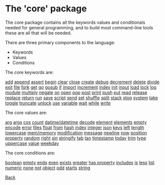 # The 'core' package

The core package contains all the keywords values and conditionals needed for general programming, and to build most command-line tools these are all that will be needed.

There are three primary components to the language:

 - Keywords
 - Values
 - Conditions

The core keywords are:

[add](keywords/add.md) [append](keywords/append.md) [assert](keywords/assert.md) [begin](keywords/begin.md) [clear](keywords/clear.md) [close](keywords/close.md) [create](keywords/create.md) [debug](keywords/debug.md) [decrement](keywords/decrement.md) [delete](keywords/delete.md) [divide](keywords/divide.md) [exit](keywords/exit.md) [file](keywords/file.md) [fork](keywords/fork.md) [get](keywords/get.md) [go](keywords/go.md) [gosub](keywords/gosub.md) [if](keywords/if.md) [import](keywords/import.md) [increment](keywords/increment.md) [index](keywords/index.md) [init](keywords/init.md) [input](keywords/input.md) [load](keywords/load.md) [lock](keywords/lock.md) [log](keywords/log.md) [module](keywords/module.md) [multiply](keywords/multiply.md) [negate](keywords/negate.md) [on](keywords/on.md) [open](keywords/open.md) [pop](keywords/pop.md) [post](keywords/post.md) [print](keywords/print.md) [push](keywords/push.md) [put](keywords/put.md) [read](keywords/read.md) [release](keywords/release.md) [replace](keywords/replace.md) [return](keywords/return.md) [run](keywords/run.md) [save](keywords/save.md) [script](keywords/script.md) [send](keywords/send.md) [set](keywords/set.md) [shuffle](keywords/shuffle.md) [split](keywords/split.md) [stack](keywords/stack.md) [stop](keywords/stop.md) [system](keywords/system.md) [take](keywords/take.md) [toggle](keywords/toggle.md) [truncate](keywords/truncate.md) [unlock](keywords/unlock.md) [use](keywords/use.md) [variable](keywords/variable.md) [wait](keywords/wait.md) [while](keywords/while.md) [write](keywords/write.md)

The core values are:

[arg](values/arg.md) [args](values/args.md) [cos](values/cos.md) [count](values/count.md) [datime/datetime](values/datime.md) [decode](values/decode.md) [element](values/element.md) [elements](values/elements.md) [empty](values/empty.md) [encode](values/encode.md) [error](values/error.md) [files](values/files.md) [float](values/float.md) [from](values/from.md) [hash](values/hash.md) [index](values/index.md) [integer](values/integer.md) [json](values/json.md) [keys](values/keys.md) [left](values/left.md) [length](values/length.md) [lowercase](values/lowercase.md) [mem/memory](values/mem.md) [modification](values/modification.md) [message](values/message.md) [newline](values/newline.md) [now](values/now.md) [position](values/position.md) [property](values/property.md) [random](values/random.md) [right](values/right.md) [sin](values/sin.md) [stringify](values/stringify.md) [tab](values/tab.md) [tan](values/tan.md) [timestamp](values/timestamp.md) [today](values/today.md) [trim](values/trim.md) [type](values/type.md) [uppercase](values/uppercase.md) [value](values/value.md) [weekday](values/weekday.md)

The core conditions are:

[boolean](conditions/boolean.md) [empty](conditions/empty.md) [ends](conditions/ends.md) [even](conditions/even.md) [exists](conditions/exists.md) [greater](conditions/greater.md) [has property](conditions/hasProperty.md) [includes](conditions/includes.md) [is](conditions/is.md) [less](conditions/less.md) [list](conditions/list.md) [numeric](conditions/numeric.md) [none](conditions/none.md) [not](conditions/not.md) [object](conditions/object.md) [odd](conditions/odd.md) [starts](conditions/starts.md) [string](conditions/string.md) 

[Back](../README.md)
